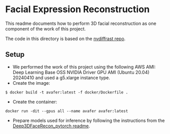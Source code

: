 # Facial Expression Reconstruction

This readme documents how to perform 3D facial reconstruction as one component of the work of this project.

The code in this directory is based on the [nvdiffrast repo](https://github.com/NVlabs/nvdiffrast).

## Setup

* We performed the work of this project using the following AWS AMI: Deep Learning Base OSS NVIDIA Driver GPU AMI (Ubuntu 20.04) 20240410 and used a g5.xlarge instance type.
* Create the image:
```shell
$ docker build -t avafer:latest -f docker/Dockerfile .
```
* Create the container:
```shell
docker run -dit --gpus all --name avafer avafer:latest
```
* Prepare models used for inference by following the instructions from the [Deep3DFaceRecon_pytorch readme](https://github.com/sicxu/Deep3DFaceRecon_pytorch?tab=readme-ov-file#inference-with-a-pre-trained-model). 


